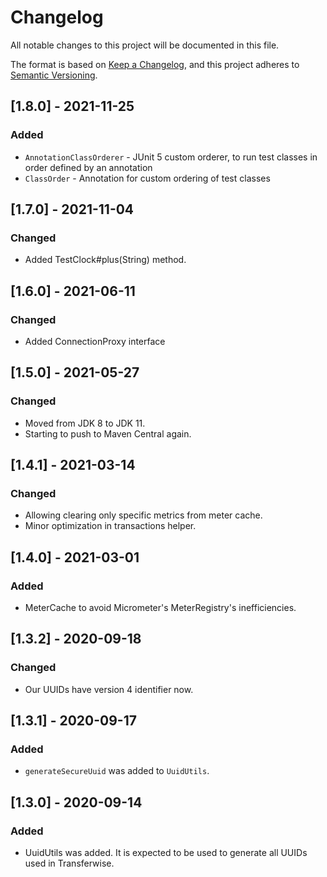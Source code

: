 # Changelog
All notable changes to this project will be documented in this file.

The format is based on [Keep a Changelog](https://keepachangelog.com/en/1.0.0/),
and this project adheres to [Semantic Versioning](https://semver.org/spec/v2.0.0.html).

## [1.8.0] - 2021-11-25
### Added
* `AnnotationClassOrderer` - JUnit 5 custom orderer, to run test classes in order defined by an annotation
* `ClassOrder` - Annotation for custom ordering of test classes

## [1.7.0] - 2021-11-04
### Changed
* Added TestClock#plus(String) method.


## [1.6.0] - 2021-06-11
### Changed
* Added ConnectionProxy interface

## [1.5.0] - 2021-05-27
### Changed
* Moved from JDK 8 to JDK 11.
* Starting to push to Maven Central again.

## [1.4.1] - 2021-03-14
### Changed
* Allowing clearing only specific metrics from meter cache.
* Minor optimization in transactions helper.

## [1.4.0] - 2021-03-01
### Added
* MeterCache to avoid Micrometer's MeterRegistry's inefficiencies.

## [1.3.2] - 2020-09-18
### Changed
* Our UUIDs have version 4 identifier now.

## [1.3.1] - 2020-09-17
### Added
* `generateSecureUuid` was added to `UuidUtils`.

## [1.3.0] - 2020-09-14
### Added
* UuidUtils was added. It is expected to be used to generate all UUIDs used in Transferwise.
